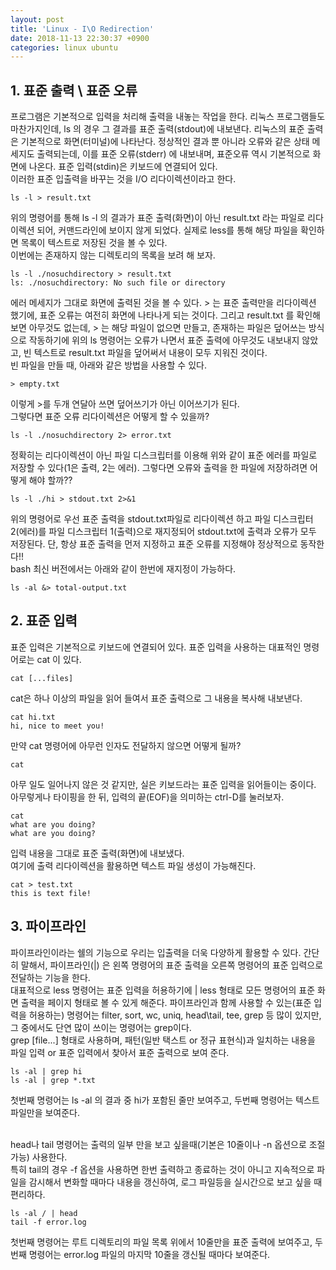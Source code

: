 ```yaml
---
layout: post
title: 'Linux - I\O Redirection'
date: 2018-11-13 22:30:37 +0900
categories: linux ubuntu
---
```


## 1. 표준 출력 \ 표준 오류

프로그램은 기본적으로 입력을 처리해 출력을 내놓는 작업을 한다. 리눅스 프로그램들도 마찬가지인데, ls 의 경우 그 결과를 표준 출력(stdout)에 내보낸다. 리눅스의 표준 출력은 기본적으로 화면(터미널)에 나타난다. 정상적인 결과 뿐 아니라 오류와 같은 상태 메세지도 출력되는데, 이를 표준 오류(stderr) 에 내보내며, 표준오류 역시 기본적으로 화면에 나온다. 표준 입력(stdin)은 키보드에 연결되어 있다.<br>
이러한 표준 입출력을 바꾸는 것을 I/O 리다이렉션이라고 한다.

```console
ls -l > result.txt
```

위의 명령어를 통해 ls -l 의 결과가 표준 출력(화면)이 아닌 result.txt 라는 파일로 리다이렉션 되어, 커맨드라인에 보이지 않게 되었다. 실제로 less를 통해 해당 파일을 확인하면 목록이 텍스트로 저장된 것을 볼 수 있다.<br>
이번에는 존재하지 않는 디렉토리의 목록을 보려 해 보자.

```console
ls -l ./nosuchdirectory > result.txt
ls: ./nosuchdirectory: No such file or directory
```

에러 메세지가 그대로 화면에 출력된 것을 볼 수 있다. > 는 표준 출력만을 리다이렉션 했기에, 표준 오류는 여전히 화면에 나타나게 되는 것이다. 그리고 result.txt 를 확인해보면 아무것도 없는데, > 는 해당 파일이 없으면 만들고, 존재하는 파일은 덮어쓰는 방식으로 작동하기에 위의 ls 명령어는 오류가 나면서 표준 출력에 아무것도 내보내지 않았고, 빈 텍스트로 result.txt 파일을 덮어써서 내용이 모두 지워진 것이다.<br>
빈 파일을 만들 때, 아래와 같은 방법을 사용할 수 있다.

```console
> empty.txt
```

이렇게 >를 두개 연달아 쓰면 덮어쓰기가 아닌 이어쓰기가 된다.<br>
그렇다면 표준 오류 리다이렉션은 어떻게 할 수 있을까?

```console
ls -l ./nosuchdirectory 2> error.txt
```

정확히는 리다이렉션이 아닌 파일 디스크립터를 이용해 위와 같이 표준 에러를 파일로 저장할 수 있다(1은 출력, 2는 에러). 그렇다면 오류와 출력을 한 파일에 저장하려면 어떻게 해야 할까??

```console
ls -l ./hi > stdout.txt 2>&1
```

위의 명령어로 우선 표준 출력을 stdout.txt파일로 리다이렉션 하고 파일 디스크립터 2(에러)를 파일 디스크립터 1(출력)으로 재지정되어 stdout.txt에 출력과 오류가 모두 저장된다. 단, 항상 표준 출력을 먼저 지정하고 표준 오류를 지정해야 정상적으로 동작한다!!<br>
bash 최신 버전에서는 아래와 같이 한번에 재지정이 가능하다.

```console
ls -al &> total-output.txt
```

## 2. 표준 입력

표준 입력은 기본적으로 키보드에 연결되어 있다. 표준 입력을 사용하는 대표적인 명령어로는 cat 이 있다.

```console
cat [...files]
```

cat은 하나 이상의 파일을 읽어 들여서 표준 출력으로 그 내용을 복사해 내보낸다.

```console
cat hi.txt
hi, nice to meet you!
```

만약 cat 명령어에 아무런 인자도 전달하지 않으면 어떻게 될까?

```console
cat

```

아무 일도 일어나지 않은 것 같지만, 실은 키보드라는 표준 입력을 읽어들이는 중이다. 아무렇게나 타이핑을 한 뒤, 입력의 끝(EOF)을 의미하는 ctrl-D를 눌러보자.

```console
cat
what are you doing?
what are you doing?
```

입력 내용을 그대로 표준 출력(화면)에 내보냈다.<br>
여기에 출력 리다이렉션을 활용하면 텍스트 파일 생성이 가능해진다.

```console
cat > test.txt
this is text file!
```

## 3. 파이프라인

파이프라인이라는 쉘의 기능으로 우리는 입출력을 더욱 다양하게 활용할 수 있다. 간단히 말해서, 파이프라인(|) 은 왼쪽 명령어의 표준 출력을 오른쪽 명령어의 표준 입력으로 전달하는 기능을 한다.<br>
대표적으로 less 명령어는 표준 입력을 허용하기에 <command> | less 형태로 모든 명령어의 표준 화면 출력을 페이지 형태로 볼 수 있게 해준다.
파이프라인과 함께 사용할 수 있는(표준 입력을 허용하는) 명령어는 filter, sort, wc, uniq, head\tail, tee, grep 등 많이 있지만, 그 중에서도 단연 많이 쓰이는 명령어는 grep이다.<br>
grep <pattern> [file...] 형태로 사용하며, 패턴(일반 택스트 or 정규 표현식)과 일치하는 내용을 파일 입력 or 표준 입력에서 찾아서 표준 출력으로 보여 준다.<br>

```console
ls -al | grep hi
ls -al | grep *.txt
```

첫번째 명령어는 ls -al 의 결과 중 hi가 포함된 줄만 보여주고, 두번째 명령어는 텍스트 파일만을 보여준다.<br><br>

head나 tail 명령어는 출력의 일부 만을 보고 싶을때(기본은 10줄이나 -n 옵션으로 조절 가능) 사용한다.<br>
특히 tail의 경우 -f 옵션을 사용하면 한번 출력하고 종료하는 것이 아니고 지속적으로 파일을 감시해서 변화할 때마다 내용을 갱신하여, 로그 파일등을 실시간으로 보고 싶을 때 편리하다.

```console
ls -al / | head
tail -f error.log
```

첫번째 명령어는 루트 디렉토리의 파일 목록 위에서 10줄만을 표준 출력에 보여주고, 두번째 명령어는 error.log 파일의 마지막 10줄을 갱신될 때마다 보여준다.
